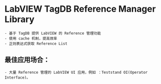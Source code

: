 # LabVIEW TagDB Reference Manager Library

	- 基于 TagDB 提供 LabVIEW 的 Reference 管理功能
	- 使用 cache 机制，提高效率
	- 正则表达式获取 Reference List

## 最佳应用场合： 

	- 大量 Reference 管理的 LabVIEW UI 应用，例如 ：Teststand OI(Operator Interface)。 






